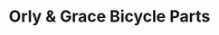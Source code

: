 ---
title: "Orly & Grace Bicycle Parts"
url: /lapu-lapu/orly-and-grace-bicycle-parts/
shop: bicycle
---